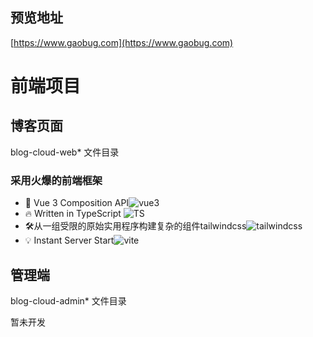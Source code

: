 ## 预览地址

[https://www.gaobug.com](https://www.gaobug.com)

# 前端项目

## 博客页面 

blog-cloud-web* 文件目录

### 采用火爆的前端框架

- 💪 Vue 3 Composition API![vue3](https://img.shields.io/badge/vue-3-brightgreen)
- 🔥 Written in TypeScript ![TS](https://img.shields.io/badge/TS-4-brightgreen)
- 🛠️从一组受限的原始实用程序构建复杂的组件tailwindcss![tailwindcss](https://img.shields.io/badge/tailwindcss-2-green)
- 💡 Instant Server Start![vite](https://img.shields.io/badge/vite-2-blue)

## 管理端

blog-cloud-admin* 文件目录

暂未开发